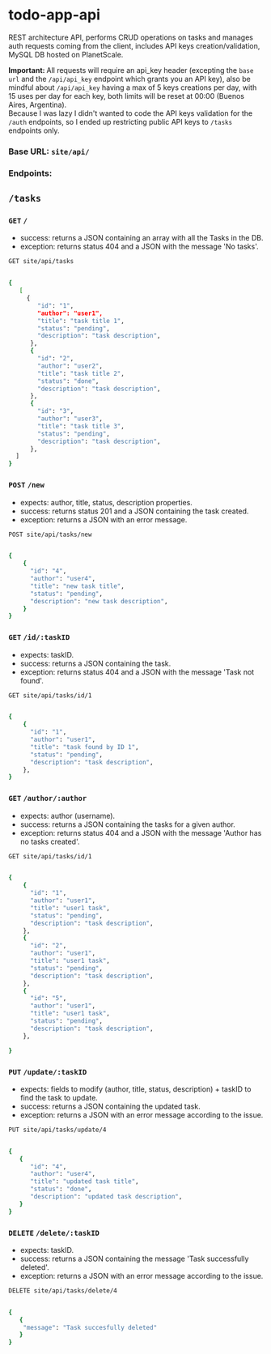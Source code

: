 # todo-app-api
REST architecture API, performs CRUD operations on tasks and manages auth requests coming from the client, includes API keys creation/validation, MySQL DB hosted on PlanetScale.

<b> Important: </b> All requests will require an api_key header (excepting the `base url` and the `/api/api_key` endpoint which grants you an API key), also be mindful about `/api/api_key` having a max of 5 keys creations per day, with 15 uses per day for each key, both limits will be reset at 00:00 (Buenos Aires, Argentina). <br>
Because I was lazy I didn't wanted to code the API keys validation for the `/auth` endpoints, so I ended up restricting public API keys to `/tasks` endpoints only.

### Base URL: `site/api/`
### Endpoints:
## `/tasks`

### `GET` `/`
 - success: returns a JSON containing an array with all the Tasks in the DB.
 - exception: returns status 404 and a JSON with the message 'No tasks'.

``` bash
GET site/api/tasks


{
   [
     {
        "id": "1",
        "author": "user1",
        "title": "task title 1",
        "status": "pending",
        "description": "task description",
      },
      {
        "id": "2",
        "author": "user2",
        "title": "task title 2",
        "status": "done",
        "description": "task description",
      },
      {
        "id": "3",
        "author": "user3",
        "title": "task title 3",
        "status": "pending",
        "description": "task description",  
      },
  ]
}
```

### `POST` `/new`
 - expects: author, title, status, description properties.
 - success:  returns status 201 and a JSON containing the task created.
 - exception: returns a JSON with an error message.

``` bash
POST site/api/tasks/new


{
    {
      "id": "4",
      "author": "user4",
      "title": "new task title",
      "status": "pending",
      "description": "new task description",
    }
}
```

### `GET` `/id/:taskID`
 - expects: taskID.
 - success: returns a JSON containing the task.
 - exception: returns status 404 and a JSON with the message 'Task not found'.

``` bash
GET site/api/tasks/id/1


{
    {
      "id": "1",
      "author": "user1",
      "title": "task found by ID 1",
      "status": "pending",
      "description": "task description",
    },  
}
```

### `GET` `/author/:author`
 - expects: author (username).
 - success: returns a JSON containing the tasks for a given author.
 - exception: returns status 404 and a JSON with the message 'Author has no tasks created'.

``` bash
GET site/api/tasks/id/1


{
    {
      "id": "1",
      "author": "user1",
      "title": "user1 task",
      "status": "pending",
      "description": "task description",
    },
    {
      "id": "2",
      "author": "user1",
      "title": "user1 task",
      "status": "pending",
      "description": "task description",
    },
    {
      "id": "5",
      "author": "user1",
      "title": "user1 task",
      "status": "pending",
      "description": "task description",
    }, 

}
```

### `PUT` `/update/:taskID`
 - expects: fields to modify (author, title, status, description) + taskID to find the task to update.
 - success: returns a JSON containing the updated task.
 - exception: returns a JSON with an error message according to the issue.

``` bash
PUT site/api/tasks/update/4


{
   {
      "id": "4",
      "author": "user4",
      "title": "updated task title",
      "status": "done",
      "description": "updated task description",
   }
}
```

### `DELETE` `/delete/:taskID`
 - expects: taskID.
 - success: returns a JSON containing the message 'Task successfully deleted'.
 - exception: returns a JSON with an error message according to the issue.

``` bash
DELETE site/api/tasks/delete/4


{
   {
    "message": "Task succesfully deleted"
   }
}
```
